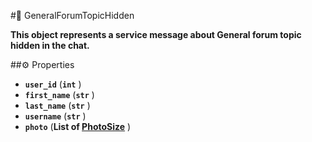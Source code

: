 #🔮 GeneralForumTopicHidden

**This object represents a service message about General forum topic hidden in the chat.**

##⚙️ Properties

- **`user_id`** (**`int`** )
- **`first_name`** (**`str`** )
- **`last_name`** (**`str`** )
- **`username`** (**`str`** )
- **`photo`** (**List of [PhotoSize](PhotoSize.md)** )

